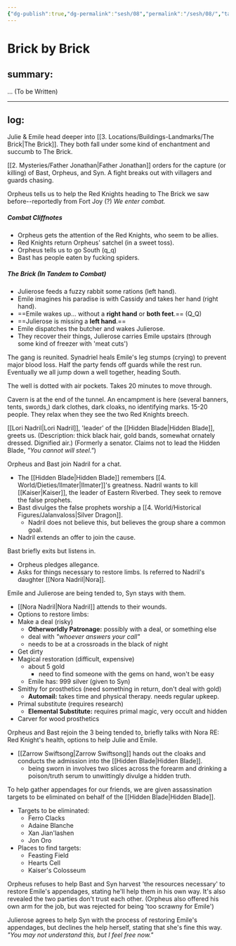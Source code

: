 ```yaml
---
{"dg-publish":true,"dg-permalink":"sesh/08","permalink":"/sesh/08/","tags":["inbox"]}
---
```


# Brick by Brick
## summary:
... (To be Written)

---

## log:
Julie & Emile head deeper into [[3. Locations/Buildings-Landmarks/The Brick\|The Brick]]. 
They both fall under some kind of enchantment and succumb to The Brick.

[[2. Mysteries/Father Jonathan\|Father Jonathan]] orders for the capture (or killing) of Bast, Orpheus, and Syn. A fight breaks out with villagers and guards chasing.

Orpheus tells us to help the Red Knights heading to The Brick we saw before--reportedly from Fort Joy (?) *We enter combat.*

##### Combat Cliffnotes
- Orpheus gets the attention of the Red Knights, who seem to be allies.
- Red Knights return Orpheus' satchel (in a sweet toss).
- Orpheus tells us to go South (q_q)
- Bast has people eaten by fucking spiders.

##### The Brick (In Tandem to Combat)
- Julierose feeds a fuzzy rabbit some rations (left hand).
- Emile imagines his paradise is with Cassidy and takes her hand (right hand).
- ==Emile wakes up... without a **right hand** or **both feet**.== (Q_Q)
- ==Julierose is missing a **left hand**.==
- Emile dispatches the butcher and wakes Julierose.
- They recover their things, Julierose carries Emile upstairs (through some kind of freezer with 'meat cuts')

The gang is reunited. Synadriel heals Emile's leg stumps (crying) to prevent major blood loss. Half the party fends off guards while the rest run. Eventually we all jump down a well together, heading South.

The well is dotted with air pockets. Takes 20 minutes to move through.

Cavern is at the end of the tunnel. An encampment is here (several banners, tents, swords,) dark clothes, dark cloaks, no identifying marks. 15-20 people. They relax when they see the two Red Knights breech.

[[Lori Nadril\|Lori Nadril]], 'leader' of the [[Hidden Blade\|Hidden Blade]], greets us. (Description: thick black hair, gold bands, somewhat ornately dressed. Dignified air.) (Formerly a senator. Claims not to lead the Hidden Blade, *"You cannot will steel."*)

Orpheus and Bast join Nadril for a chat. 
- The [[Hidden Blade\|Hidden Blade]] remembers [[4. World/Dieties/Ilmater\|Ilmater]]'s greatness. Nadril wants to kill [[Kaiser\|Kaiser]], the leader of Eastern Riverbed. They seek to remove the false prophets.
- Bast divulges the false prophets worship a [[4. World/Historical Figures/Jalanvaloss\|Silver Dragon]].
	- Nadril does not believe this, but believes the group share a common goal.
- Nadril extends an offer to join the cause.

Bast briefly exits but listens in.
- Orpheus pledges allegance. 
- Asks for things necessary to restore limbs. Is referred to Nadril's daughter [[Nora Nadril\|Nora]].

Emile and Julierose are being tended to, Syn stays with them.
- [[Nora Nadril\|Nora Nadril]] attends to their wounds.
- Options to restore limbs:
- Make a deal (risky)
	- **Otherworldly Patronage:** possibly with a deal, or something else
	- deal with *"whoever answers your call"*
	- needs to be at a crossroads in the black of night
- Get dirty
- Magical restoration (difficult, expensive)
	- about 5 gold
		- need to find someone with the gems on hand, won't be easy
	- Emile has: 999 silver (given to Syn)
- Smithy for prosthetics (need something in return, don't deal with gold)
	- **Automail:** takes time and physical therapy. needs regular upkeep.
- Primal substitute (requires research)
	- **Elemental Substitute:** requires primal magic, very occult and hidden
- Carver for wood prosthetics

Orpheus and Bast rejoin the 3 being tended to, briefly talks with Nora RE: Red Knight's health, options to help Julie and Emile.

- [[Zarrow Swiftsong\|Zarrow Swiftsong]] hands out the cloaks and conducts the admission into the [[Hidden Blade\|Hidden Blade]].
	- being sworn in involves two slices across the forearm and drinking a poison/truth serum to unwittingly divulge a hidden truth.

To help gather appendages for our friends, we are given assassination targets to be eliminated on behalf of the [[Hidden Blade\|Hidden Blade]].
- Targets to be eliminated:
	- Ferro Clacks
	- Adaine Blanche
	- Xan Jian'lashen
	- Jon Oro
- Places to find targets:
	- Feasting Field
	- Hearts Cell
	- Kaiser's Colosseum

Orpheus refuses to help Bast and Syn harvest 'the resources necessary' to restore Emile's appendages, stating he'll help them in his own way. It's also revealed the two parties don't trust each other. (Orpheus also offered his own arm for the job, but was rejected for being 'too scrawny for Emile')

Julierose agrees to help Syn with the process of restoring Emile's appendages, but declines the help herself, stating that she's fine this way. *"You may not understand this, but I feel free now."*

